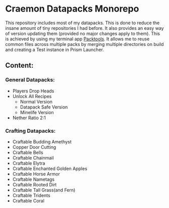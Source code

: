 # Craemon Datapacks Monorepo
This repository includes most of my datapacks. This is done to reduce the insane amount of tiny repositories I had before. It also provides an easy way of version updating them (provided no major changes apply to them). This is achieved by using my terminal app [Packtools](https://github.com/Craemon/Packtools). It allows me to reuse common files across multiple packs by merging multiple directories on build and creating a Test instance in Prism Launcher.

## Content:

### General Datapacks:
- Players Drop Heads
- Unlock All Recipes
    - Normal Version
    - Datapack Safe Version
    - Minelife Version
- Nether Ratio 2:1


### Crafting Datapacks:
- Craftable Budding Amethyst
- Copper Door Cutting
- Craftable Bells
- Craftable Chainmail
- Craftable Elytra
- Craftable Enchanted Golden Apples
- Craftable Horse Armor
- Craftable Nametags
- Craftable Rooted Dirt
- Craftable Tall Grass(and Fern)
- Craftable Tridents
- Craftable Coral